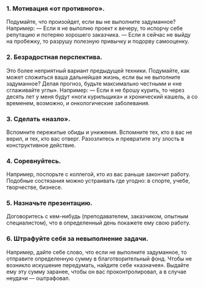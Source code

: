 ### 1. Мотивация «от противного».
Подумайте, что произойдет, если вы не выполните задуманное? Например:
— Если я не выполню проект к вечеру, то испорчу себе репутацию и потеряю хорошего заказчика.
— Если я сейчас не выйду на пробежку, то разрушу полезную привычку и подорву самооценку.

### 2. Безрадостная перспектива.
Это более неприятный вариант предыдущей техники. Подумайте, как может сложиться ваша дальнейшая жизнь, если вы не выполните задуманное? Делая прогноз, будьте максимально честными и «не сглаживайте углы». Например:
— Если я не брошу курить, то через десять лет у меня будут «ноги курильщика» и хронический кашель, а со временем, возможно, и онкологические заболевания.

### 3. Сделать «назло».
Вспомните пережитые обиды и унижения. Вспомните тех, кто в вас не верил, и тех, кто вас отверг. Разозлитесь и превратите эту злость в конструктивное действие.

### 4. Соревнуйтесь.
Например, поспорьте с коллегой, кто из вас раньше закончит работу. Подобные состязания можно устраивать где угодно: в спорте, учебе, творчестве, бизнесе.

### 5. Назначьте презентацию.
Договоритесь с кем-нибудь (преподавателем, заказчиком, опытным специалистом), что в определенный день покажете ему свою работу.

### 6. Штрафуйте себя за невыполнение задачи.
Например, дайте себе слово, что если не выполните задуманное, то отправите определенную сумму в благотворительный фонд.
Чтобы не возникло искушение передумать, найдите себе «казначея». Выдайте ему эту сумму заранее, чтобы он вас проконтролировал, а в случае неудачи — оштрафовал.
